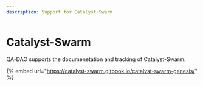 ```yaml
---
description: Support for Catalyst-Swarm
---
```


# Catalyst-Swarm

QA-DAO supports the documenetation and tracking of Catalyst-Swarm.

{% embed url="https://catalyst-swarm.gitbook.io/catalyst-swarm-genesis/" %}



